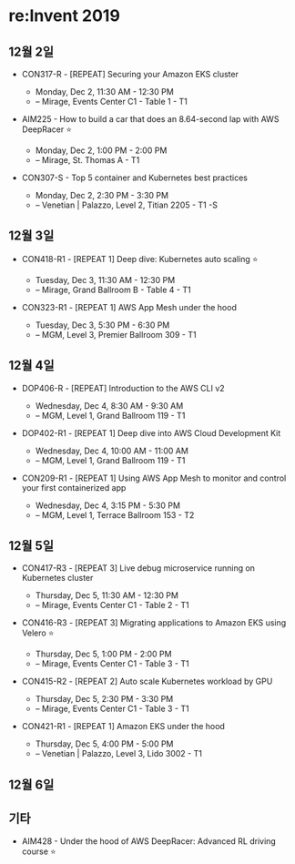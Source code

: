 # re:Invent 2019

## 12월 2일

* CON317-R - [REPEAT] Securing your Amazon EKS cluster
  * Monday, Dec 2, 11:30 AM - 12:30 PM
  * – Mirage, Events Center C1 - Table 1 - T1

* AIM225 - How to build a car that does an 8.64-second lap with AWS DeepRacer :star:
  * Monday, Dec 2, 1:00 PM - 2:00 PM
  * – Mirage, St. Thomas A - T1

* CON307-S - Top 5 container and Kubernetes best practices
  * Monday, Dec 2, 2:30 PM - 3:30 PM
  * – Venetian | Palazzo, Level 2, Titian 2205 - T1 -S

## 12월 3일

* CON418-R1 - [REPEAT 1] Deep dive: Kubernetes auto scaling :star:
  * Tuesday, Dec 3, 11:30 AM - 12:30 PM
  * – Mirage, Grand Ballroom B - Table 4 - T1

* CON323-R1 - [REPEAT 1] AWS App Mesh under the hood
  * Tuesday, Dec 3, 5:30 PM - 6:30 PM
  * – MGM, Level 3, Premier Ballroom 309 - T1

## 12월 4일

* DOP406-R - [REPEAT] Introduction to the AWS CLI v2
  * Wednesday, Dec 4, 8:30 AM - 9:30 AM
  * – MGM, Level 1, Grand Ballroom 119 - T1

* DOP402-R1 - [REPEAT 1] Deep dive into AWS Cloud Development Kit
  * Wednesday, Dec 4, 10:00 AM - 11:00 AM
  * – MGM, Level 1, Grand Ballroom 119 - T1

* CON209-R1 - [REPEAT 1] Using AWS App Mesh to monitor and control your first containerized app
  * Wednesday, Dec 4, 3:15 PM - 5:30 PM
  * – MGM, Level 1, Terrace Ballroom 153 - T2

## 12월 5일

* CON417-R3 - [REPEAT 3] Live debug microservice running on Kubernetes cluster
  * Thursday, Dec 5, 11:30 AM - 12:30 PM
  * – Mirage, Events Center C1 - Table 2 - T1

* CON416-R3 - [REPEAT 3] Migrating applications to Amazon EKS using Velero :star:
  * Thursday, Dec 5, 1:00 PM - 2:00 PM
  * – Mirage, Events Center C1 - Table 3 - T1

* CON415-R2 - [REPEAT 2] Auto scale Kubernetes workload by GPU
  * Thursday, Dec 5, 2:30 PM - 3:30 PM
  * – Mirage, Events Center C1 - Table 3 - T1

* CON421-R1 - [REPEAT 1] Amazon EKS under the hood
  * Thursday, Dec 5, 4:00 PM - 5:00 PM
  * – Venetian | Palazzo, Level 3, Lido 3002 - T1

## 12월 6일

## 기타

* AIM428 - Under the hood of AWS DeepRacer: Advanced RL driving course :star:

